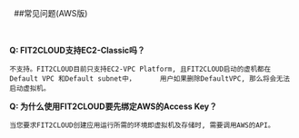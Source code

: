 &nbsp;
##常见问题(AWS版)

&nbsp;
&nbsp;

**Q: FIT2CLOUD支持EC2-Classic吗？**

	不支持。FIT2CLOUD目前只支持EC2-VPC Platform, 且FIT2CLOUD启动的虚机都在Default VPC 和Default subnet中，      用户如果删除DefaultVPC, 那么将会无法启动虚拟机。

**Q: 为什么使用FIT2CLOUD要先绑定AWS的Access Key？**

	当您要求FIT2CLOUD创建应用运行所需的环境即虚拟机及存储时, 需要调用AWS的API。
